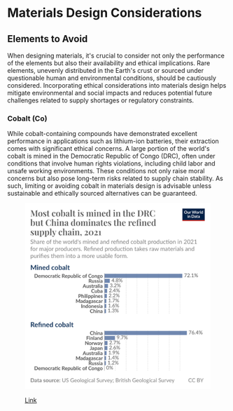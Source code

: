 # Materials Design Considerations

## Elements to Avoid

When designing materials, it's crucial to consider not only the performance of the elements but also their availability and ethical implications. Rare elements, unevenly distributed in the Earth's crust or sourced under questionable human and environmental conditions, should be cautiously considered. Incorporating ethical considerations into materials design helps mitigate environmental and social impacts and reduces potential future challenges related to supply shortages or regulatory constraints.

### Cobalt (Co)

While cobalt-containing compounds have demonstrated excellent performance in applications such as lithium-ion batteries, their extraction comes with significant ethical concerns. A large portion of the world's cobalt is mined in the Democratic Republic of Congo (DRC), often under conditions that involve human rights violations, including child labor and unsafe working environments. These conditions not only raise moral concerns but also pose long-term risks related to supply chain stability. As such, limiting or avoiding cobalt in materials design is advisable unless sustainable and ethically sourced alternatives can be guaranteed.

<figure><img src="../.gitbook/assets/image (1).png" alt=""><figcaption><p><a href="https://ourworldindata.org/data-insights/most-of-the-worlds-cobalt-is-mined-in-the-democratic-republic-of-congo-but-refined-in-china">Link</a></p></figcaption></figure>

